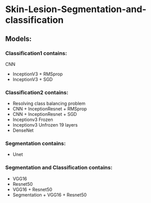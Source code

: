 # Skin-Lesion-Segmentation-and-classification

## Models:

### Classification1 contains:
CNN
- InceptionV3 + RMSprop
- InceptionV3 + SGD

### Classification2 contains:
- Resolving class balancing problem
- CNN + InceptionResnet + RMSprop
- CNN + InceptionResnet + SGD
- Inceptionv3 Frozen
- Inceptionv3 Unfrozen 19 layers
- DenseNet

### Segmentation contains:
- Unet

### Segmentation and Classification contains:
- VGG16
- Resnet50
- VGG16 + Resnet50
- Segmentation + VGG16 + Resnet50
